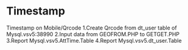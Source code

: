 # Timestamp

Timestamp on Mobile/Qrcode
1.Create Qrcode from dt_user table of Mysql.vsv5:38990
2.Input data from GEOFROM.PHP to GETGET.PHP
3.Report Mysql.vsv5.AttTime.Table
4.Report Mysql.vsv5.dt_user.Table
